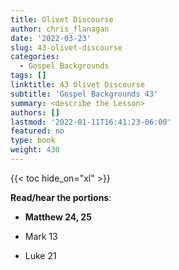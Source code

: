 ```yaml
---
title: Olivet Discourse
author: chris_flanagan
date: '2022-03-23'
slug: 43-olivet-discourse
categories:
  - Gospel Backgrounds
tags: []
linktitle: 43 Olivet Discourse
subtitle: 'Gospel Backgrounds 43'
summary: <describe the Lesson>
authors: []
lastmod: '2022-01-11T16:41:23-06:00'
featured: no
type: book
weight: 430
---
```

{{< toc hide_on="xl" >}}



**Read/hear the portions**:

* **Matthew 24, 25**

* Mark 13
* Luke 21


<script type="text/javascript">
  window.ESV_CROSSREF_OPTIONS = {
    body_background_color: 'D7E5F0',
    header_font_size: 10,
    body_font_size: 14,
    footer_font_size: 8,
    header_font_family: 'Arial',
    body_font_family: 'Times'
  };
</script>
<script src="https://static.esvmedia.org/crossref/crossref.min.js" type="text/javascript"></script> 